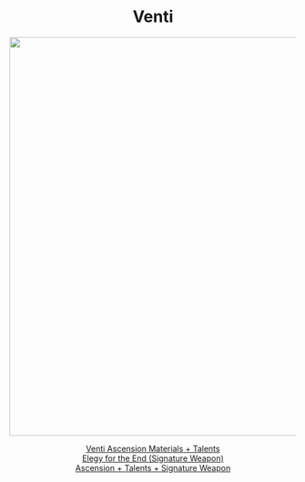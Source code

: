 <body>
  <div align="center">
    <h1> Venti </h1>
<img src="https://static.wikia.nocookie.net/gensin-impact/images/f/ff/Venti_Wish.png/revision/latest/scale-to-width-down/1200?cb=20231214220929" width=700>
<p></p>
<a href="">Venti Ascension Materials + Talents</a><br>
<a href="">Elegy for the End (Signature Weapon)</a><br>
<a href="">Ascension + Talents + Signature Weapon</a>
  
  </div>
</body>
